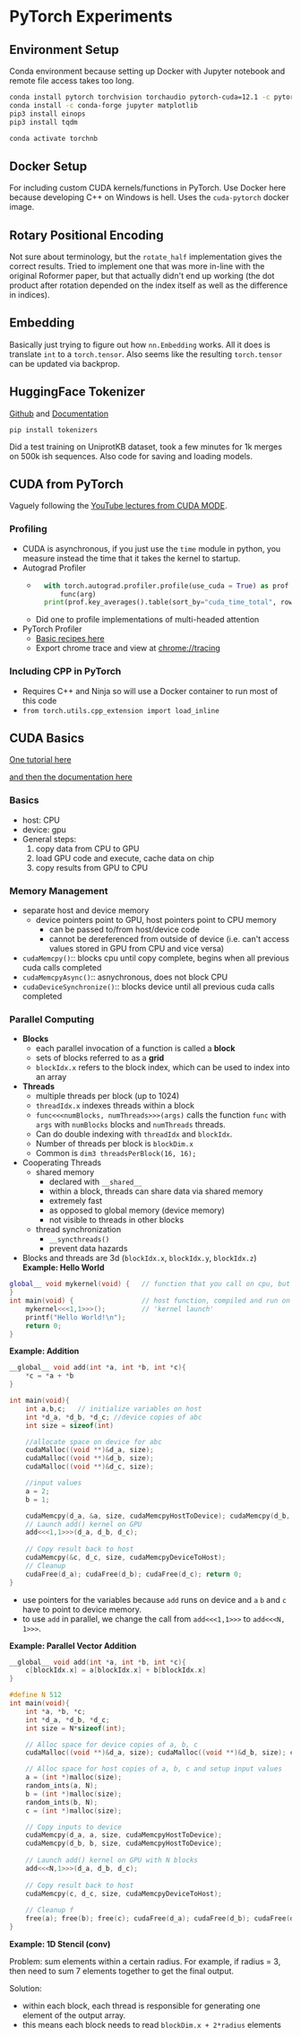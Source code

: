 # PyTorch Experiments


## Environment Setup

Conda environment because setting up Docker with Jupyter notebook and remote file access takes too long. 
```bash
conda install pytorch torchvision torchaudio pytorch-cuda=12.1 -c pytorch -c nvidia
conda install -c conda-forge jupyter matplotlib 
pip3 install einops
pip3 install tqdm
```

```bash
conda activate torchnb
```

## Docker Setup
For including custom CUDA kernels/functions in PyTorch. Use Docker here because developing C++ on Windows is hell. Uses the `cuda-pytorch` docker image. 

## Rotary Positional Encoding
Not sure about terminology, but the `rotate_half` implementation gives the correct results. Tried to implement one that was more in-line with the original Roformer paper, but that actually didn't end up working (the dot product after rotation depended on the index itself as well as the difference in indices). 


## Embedding
Basically just trying to figure out how `nn.Embedding` works. All it does is translate `int` to a `torch.tensor`. Also seems like the resulting `torch.tensor` can be updated via backprop. 

## HuggingFace Tokenizer
[Github](https://github.com/huggingface/tokenizers) and [Documentation](https://huggingface.co/docs/tokenizers/index)
```
pip install tokenizers
```

Did a test training on UniprotKB dataset, took a few minutes for 1k merges on 500k ish sequences. Also code for saving and loading models. 


## CUDA from PyTorch

Vaguely following the [YouTube lectures from CUDA MODE](https://www.youtube.com/@CUDAMODE). 

### Profiling
* CUDA is asynchronous, if you just use the `time` module in python, you measure instead the time that it takes the kernel to startup. 
* Autograd Profiler  
    * ```python
        with torch.autograd.profiler.profile(use_cuda = True) as prof
            func(arg)
        print(prof.key_averages().table(sort_by="cuda_time_total", row_limit=10))
      ```
    * Did one to profile implementations of multi-headed attention
* PyTorch Profiler
  * [Basic recipes here](https://pytorch.org/tutorials/recipes/recipes/profiler_recipe.html)
  * Export chrome trace and view at [chrome://tracing](chrome://tracing)

### Including CPP in PyTorch
* Requires C++ and Ninja so will use a Docker container to run most of this code 
* ```from torch.utils.cpp_extension import load_inline```


## CUDA Basics
[One tutorial here](https://www.nvidia.com/docs/io/116711/sc11-cuda-c-basics.pdf)

[and then the documentation here](https://docs.nvidia.com/cuda/cuda-c-programming-guide/index.html#kernels)

### Basics
* host:  CPU
* device:  gpu
* General steps:
  1. copy data from CPU to GPU
  2. load GPU code and execute, cache data on chip
  3. copy results from GPU to CPU 

### Memory Management
* separate host and device memory
  * device pointers point to GPU, host pointers point to CPU memory
    * can be passed to/from host/device code
    * cannot be dereferenced from outside of device (i.e. can't access values stored in GPU from CPU and vice versa)
* `cudaMemcpy()`:: blocks cpu until copy complete, begins when all previous cuda calls completed
* `cudaMemcpyAsync()`:: asnychronous, does not block CPU
* `cudaDeviceSynchronize()`:: blocks device until all previous cuda calls completed
  
### Parallel Computing
* **Blocks**
  * each parallel invocation of a function is called a **block**
  * sets of blocks referred to as a **grid**
  * `blockIdx.x` refers to the block index, which can be used to index into an array
* **Threads**
  * multiple threads per block (up to 1024)
  * `threadIdx.x` indexes threads within a block
  * `func<<<numBlocks, numThreads>>>(args)` calls the function `func` with `args` with `numBlocks` blocks and `numThreads` threads. 
  * Can do double indexing with `threadIdx` and `blockIdx`. 
  * Number of threads per block is `blockDim.x`
  * Common is `dim3 threadsPerBlock(16, 16);`
* Cooperating Threads
  * shared memory
    * declared with `__shared__`
    * within a block, threads can share data via shared memory
    * extremely fast
    * as opposed to global memory (device memory)
    * not visible to threads in other blocks
  * thread synchronization
    * `__syncthreads()`
    * prevent data hazards
* Blocks and threads are 3d (`blockIdx.x`, `blockIdx.y`, `blockIdx.z`)
**Example: Hello World**
```c++
global__ void mykernel(void) {   // function that you call on cpu, but runs on gpu
} 
int main(void) {                 // host function, compiled and run on cpu (gcc, cl)
    mykernel<<<1,1>>>();         // 'kernel launch'
    printf("Hello World!\n"); 
    return 0; 
}
```

**Example: Addition**
```c++
__global__ void add(int *a, int *b, int *c){
    *c = *a + *b
}

int main(void){
    int a,b,c;   // initialize variables on host
    int *d_a, *d_b, *d_c; //device copies of abc
    int size = sizeof(int) 

    //allocate space on device for abc
    cudaMalloc((void **)&d_a, size);
    cudaMalloc((void **)&d_b, size);
    cudaMalloc((void **)&d_c, size);

    //input values
    a = 2;
    b = 1;

    cudaMemcpy(d_a, &a, size, cudaMemcpyHostToDevice); cudaMemcpy(d_b, &b, size, cudaMemcpyHostToDevice); 
    // Launch add() kernel on GPU 
    add<<<1,1>>>(d_a, d_b, d_c); 
    
    // Copy result back to host 
    cudaMemcpy(&c, d_c, size, cudaMemcpyDeviceToHost); 
    // Cleanup 
    cudaFree(d_a); cudaFree(d_b); cudaFree(d_c); return 0; 
}
```
* use pointers for the variables because `add` runs on device and `a` `b` and `c` have to point to device memory. 
* to use `add` in parallel, we change the call from `add<<<1,1>>>` to `add<<<N, 1>>>`. 

**Example: Parallel Vector Addition**
```c++
__global__ void add(int *a, int *b, int *c){
    c[blockIdx.x] = a[blockIdx.x] + b[blockIdx.x]
}

#define N 512 
int main(void){
    int *a, *b, *c;
    int *d_a, *d_b, *d_c;
    int size = N*sizeof(int);

    // Alloc space for device copies of a, b, c 
    cudaMalloc((void **)&d_a, size); cudaMalloc((void **)&d_b, size); cudaMalloc((void **)&d_c, size); 

    // Alloc space for host copies of a, b, c and setup input values 
    a = (int *)malloc(size); 
    random_ints(a, N); 
    b = (int *)malloc(size); 
    random_ints(b, N); 
    c = (int *)malloc(size);

    // Copy inputs to device 
    cudaMemcpy(d_a, a, size, cudaMemcpyHostToDevice); 
    cudaMemcpy(d_b, b, size, cudaMemcpyHostToDevice); 
    
    // Launch add() kernel on GPU with N blocks 
    add<<<N,1>>>(d_a, d_b, d_c); 
    
    // Copy result back to host 
    cudaMemcpy(c, d_c, size, cudaMemcpyDeviceToHost); 
    
    // Cleanup f
    free(a); free(b); free(c); cudaFree(d_a); cudaFree(d_b); cudaFree(d_c); return 0; 
}
```

**Example: 1D Stencil (conv)**

Problem: sum elements within a certain radius. For example, if radius = 3, then need to sum 7 elements together to get the final output. 

Solution: 
* within each block, each thread is responsible for generating one element of the output array. 
* this means each block needs to read `blockDim.x + 2*radius` elements
